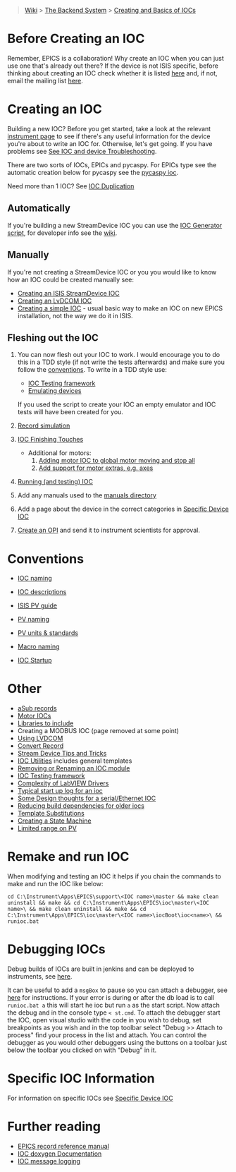 > [Wiki](Home) > [The Backend System](The-Backend-System) > [Creating and Basics of IOCs](IOCs)

# Before Creating an IOC #

Remember, EPICS is a collaboration! Why create an IOC when you can just use one that's already out there? If the device is not ISIS specific, before thinking about creating an IOC check whether it is listed [here](https://epics.anl.gov/modules/manufacturer.php) and, if not, email the mailing list [here](https://epics.anl.gov/tech-talk/index.php).


# Creating an IOC #

Building a new IOC? Before you get started, take a look at the relevant [instrument page](https://github.com/ISISComputingGroup/IBEX/wiki) to see if there's any useful information for the device you're about to write an IOC for. Otherwise, let's get going. If you have problems see [See IOC and device Troubleshooting](IOC-And-Device-Trouble-Shooting).

There are two sorts of IOCs, EPICs and pycaspy. For EPICs type see the automatic creation below for pycaspy see the [pycaspy ioc](https://github.com/ISISComputingGroup/ibex_developers_manual/wiki/ioc-pcaspy).

Need more than 1 IOC? See [IOC Duplication](https://github.com/ISISComputingGroup/ibex_developers_manual/wiki/Duplicating-IOCs)

## Automatically
If you're building a new StreamDevice IOC you can use the [IOC Generator script](https://github.com/ISISComputingGroup/IBEX_device_generator), for developer info see the [wiki](https://github.com/ISISComputingGroup/ibex_developers_manual/wiki/IOC-Generator).

## Manually
If you're not creating a StreamDevice IOC or you you would like to know how an IOC could be created manually see:
* [Creating an ISIS StreamDevice IOC](Creating-an-ISIS-StreamDevice-IOC)
* [Creating an LvDCOM IOC](Creating-IOC-wrapper-VI)
* [Creating a simple IOC](https://github.com/ISISComputingGroup/ibex_developers_manual/wiki/EPICS-basics#creating-a-simple-ioc) - usual basic way to make an IOC on new EPICS installation, not the way we do it in ISIS.

## Fleshing out the IOC
1. You can now flesh out your IOC to work. I would encourage you to do this in a TDD style (if not write the tests afterwards) and make sure you follow the [conventions](IOCs#conventions). To write in a TDD style use:
    * [IOC Testing framework](IOC-Testing-Framework)
    * [Emulating devices](Emulating-Devices)

    If you used the script to create your IOC an empty emulator and IOC tests will have been created for you.

1. [Record simulation](Record-Simulation)

1. [IOC Finishing Touches](IOC-Finishing-Touches)
    * Additional for motors:
        1. [Adding motor IOC to global motor moving and stop all](Adding-motor-IOC-to-global-motor-moving-and-stop-all)
        1. [Add support for motor extras, e.g. axes](Add-support-for-motor-extras)    

1. [Running (and testing) IOC](Running-IOCs)

1. Add any manuals used to the [manuals directory](Manuals)

1. Add a page about the device in the correct categories in [Specific Device IOC](Specific-Device-IOC)

1. [Create an OPI](OPI-Creation) and send it to instrument scientists for approval.

# Conventions

* [IOC naming](IOC-Naming)

* [IOC descriptions](IOC-Descriptions)

* [ISIS PV guide](ISIS-PV-Guide)

* [PV naming](PV-Naming)

* [PV units & standards](PV-Units-&-Standards)

* [Macro naming](Macro-Naming)

* [IOC Startup](IOC-Startup)

# Other

* [aSub records](https://github.com/ISISComputingGroup/ibex_developers_manual/wiki/aSub-records)
* [Motor IOCs](Motor-IOCs)
* [Libraries to include](IOC-Libraries-to-include-with-order)
* Creating a MODBUS IOC (page removed at some point)
* [Using LVDCOM](Using-LVDCOM)
* [Convert Record](convert-record)
* [Stream Device Tips and Tricks](Stream-Device-Tips-and-Tricks)
* [IOC Utilities](IOC-Utilities) includes general templates
* [Removing or Renaming an IOC module ](Removing-or-Renaming-IOC-module)
* [IOC Testing framework](IOC-Testing-Framework)
* [Complexity of LabVIEW Drivers](Complexity-of-LabVIEW-Drivers)
* [Typical start up log for an ioc](IOC-Start-Example)
* [Some Design thoughts for a serial/Ethernet IOC](Some-Design-thoughts-for-a-serial-or-Ethernet-IOC)
* [Reducing build dependencies for older iocs](Reducing-Build-Dependencies)
* [Template Substitutions](Template-Substitutions)
* [Creating a State Machine](Creating-a-State-Machine-(Sequencer))
* [Limited range on PV](PV-with-a-limited-range)

# Remake and run IOC

When modifying and testing an IOC it helps if you chain the commands to make and run the IOC like below:
```
cd C:\Instrument\Apps\EPICS\support\<IOC name>\master && make clean uninstall && make && cd C:\Instrument\Apps\EPICS\ioc\master\<IOC name>\ && make clean uninstall && make && cd C:\Instrument\Apps\EPICS\ioc\master\<IOC name>\iocBoot\ioc<name>\ && runioc.bat
```

# Debugging IOCs

Debug builds of IOCs are built in jenkins and can be deployed to instruments, see [here](https://github.com/ISISComputingGroup/ibex_developers_manual/wiki/Deploying-a-DEBUG-build-IOC).

It can be useful to add a `msgBox` to pause so you can attach a debugger, see [here](https://github.com/ISISComputingGroup/ibex_developers_manual/wiki/IOC-Utilities#pausing-an-ioc-at-startup) for instructions. If your error is during or after the db load is to call `runioc.bat a` this will start he ioc but run `a` as the start script. Now attach the debug and in the console type `< st.cmd`.
 To attach the debugger start the IOC, open visual studio with the code in you wish to debug, set breakpoints as you wish and in the top toolbar select "Debug >> Attach to process" find your process in the list and attach. You can control the debugger as you would other debuggers using the buttons on a toolbar just below the toolbar you clicked on with "Debug" in it.

# Specific IOC Information

For information on specific IOCs see [Specific Device IOC](Specific-Device-IOC)

# Further reading ##

* [EPICS record reference manual](http://www.aps.anl.gov/epics/EpicsDocumentation/AppDevManuals/RecordRef/Recordref-1.html)
* [IOC doxygen Documentation](http://epics.isis.rl.ac.uk/doxygen/main/)
* [IOC message logging](Ioc-message-logging)